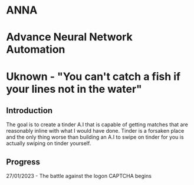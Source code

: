 # ANNA 
# Advance Neural Network Automation 
# Uknown - "You can't catch a fish if your lines not in the water" 

## Introduction 
The goal is to create a tinder A.I that is capable of getting matches that are reasonably inline with what I would have done. Tinder is a forsaken place and the only thing worse than building an A.I to swipe on tinder for you is actually swiping on tinder yourself. 

## Progress
27/01/2023 - The battle against the logon CAPTCHA begins
